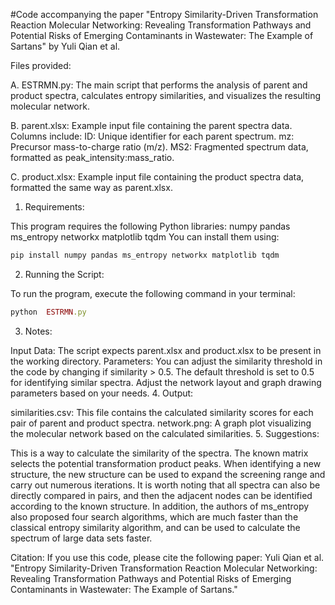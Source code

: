 #Code accompanying the paper "Entropy Similarity-Driven Transformation Reaction Molecular Networking: Revealing Transformation Pathways and Potential Risks of Emerging Contaminants in Wastewater: The Example of Sartans" by Yuli Qian et al.

Files provided:

A.  ESTRMN.py: The main script that performs the analysis of parent and product spectra, calculates entropy similarities, and visualizes the resulting molecular network.

B. parent.xlsx: Example input file containing the parent spectra data. Columns include:
    ID: Unique identifier for each parent spectrum.
    mz: Precursor mass-to-charge ratio (m/z).
    MS2: Fragmented spectrum data, formatted as peak_intensity:mass_ratio.

C. product.xlsx: Example input file containing the product spectra data, formatted the same way as parent.xlsx.

1. Requirements:
   
This program requires the following Python libraries: numpy pandas ms_entropy networkx matplotlib tqdm
You can install them using:
```ruby
pip install numpy pandas ms_entropy networkx matplotlib tqdm
```
2. Running the Script:

To run the program, execute the following command in your terminal:
```ruby
python  ESTRMN.py
```
3. Notes:

Input Data: The script expects parent.xlsx and product.xlsx to be present in the working directory.
Parameters: You can adjust the similarity threshold in the code by changing if similarity > 0.5. The default threshold is set to 0.5 for identifying similar spectra. Adjust the network layout and graph drawing parameters based on your needs.
4. Output:

similarities.csv: This file contains the calculated similarity scores for each pair of parent and product spectra.
network.png: A graph plot visualizing the molecular network based on the calculated similarities.
5. Suggestions:

This is a way to calculate the similarity of the spectra. The known matrix selects the potential transformation product peaks. When identifying a new structure, the new structure can be used to expand the screening range and carry out numerous iterations. It is worth noting that all spectra can also be directly compared in pairs, and then the adjacent nodes can be identified according to the known structure. In addition, the authors of ms_entropy also proposed four search algorithms, which are much faster than the classical entropy similarity algorithm, and can be used to calculate the spectrum of large data sets faster.

Citation: If you use this code, please cite the following paper:
Yuli Qian et al.
"Entropy Similarity-Driven Transformation Reaction Molecular Networking: Revealing Transformation Pathways and Potential Risks of Emerging Contaminants in Wastewater: The Example of Sartans."
